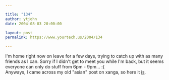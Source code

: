 ```yaml
---

title: "134"
author: ytjohn
date: 2004-08-03 20:00:00

layout: post
permalink: https://www.yourtech.us/2004/134

---
```

I'm home right now on leave for a few days, trying to catch up with as many friends as I can.  Sorry if I didn't get to meet you while I'm back, but it seems everyone can only do stuff from 6pm - 9pm... :{
<br />
Anyways, I came across my old "asian" post on xanga, so here it <a href="http://www.xanga.com/home.aspx?user=squegie">is</a>.
